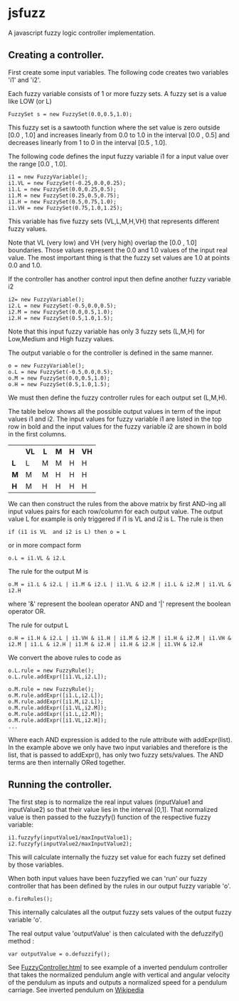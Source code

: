 jsfuzz
======

A javascript fuzzy logic controller implementation.

Creating a controller.
------------------------

First create some input variables.  The following code creates 
two variables 'i1' and 'i2'. 



Each fuzzy variable consists of 1 or more fuzzy sets.  A fuzzy set is a value like LOW (or L) 

	FuzzySet s = new FuzzySet(0.0,0.5,1.0);
	
This fuzzy set is a sawtooth function where the set value is zero outside [0.0 , 1.0] and increases 
linearly from 0.0 to 1.0 in the interval [0.0 , 0.5] and decreases linearly from 1 to 0 in the interval
[0.5 , 1.0].

The following code defines the input fuzzy variable i1 for a input value over the range [0.0 , 1.0]. 

	i1 = new FuzzyVariable();
	i1.VL = new FuzzySet(-0.25,0.0,0.25);
	i1.L = new FuzzySet(0.0,0.25,0.5);
	i1.M = new FuzzySet(0.25,0.5,0.75);
	i1.H = new FuzzySet(0.5,0.75,1.0);
	i1.VH = new FuzzySet(0.75,1.0,1.25);

This variable has five fuzzy sets (VL,L,M,H,VH) that represents different fuzzy values.	
	
Note that VL (very low) and VH (very high) overlap the [0.0 , 1.0]  boundaries.   Those values represent
the 0.0 and 1.0 values of the input real value.  The most important thing is that the fuzzy set  values are 1.0 
at points 0.0 and 1.0.

If the controller has another control input then define another fuzzy variable i2

	i2= new FuzzyVariable();
	i2.L = new FuzzySet(-0.5,0.0,0.5);
	i2.M = new FuzzySet(0.0,0.5,1.0);
	i2.H = new FuzzySet(0.5,1.0,1.5);

Note that this input fuzzy variable has only 3 fuzzy sets (L,M,H) for Low,Medium and High fuzzy values.

The output variable o for the controller is defined in the same manner.   

	o = new FuzzyVariable();
	o.L = new FuzzySet(-0.5,0.0,0.5);
	o.M = new FuzzySet(0.0,0.5,1.0);
	o.H = new FuzzySet(0.5,1.0,1.5);
	
We must then define the fuzzy controller rules for each output set (L,M,H).  

The table below shows all the possible output values in term of the input values i1 and i2.  The
input values for fuzzy variable i1 are listed in the top row in bold and the input values for the 
fuzzy variable i2 are shown in bold in the first columns.    

<table>
	<tr>
		<th></th>
		<th>VL</th>
		<th>L</th>
		<th>M</th>
		<th>H</th>
		<th>VH</th>
	</tr>
	<tr>	
		<td><b>L</b></td>
		<td>L</td>
		<td>M</td>
		<td>M</td>
		<td>H</td>
		<td>H</td>
	</tr>
	<tr>	
		<td><b>M</b></td>
		<td>M</td>
		<td>M</td>
		<td>H</td>
		<td>H</td>
		<td>H</td>
	</tr>
		<tr>	
		<td><b>H</b></td>
		<td>M</td>
		<td>H</td>
		<td>H</td>
		<td>H</td>
		<td>H</td>
	</tr>
	
	
</table>

We can then construct the rules from the above matrix by first AND-ing all input values pairs for each row/column for each
output value.   The output value L for example is only triggered if i1 is VL and i2 is L.  The rule is then 

    if (i1 is VL  and i2 is L) then o = L

or in more compact form

    o.L = i1.VL & i2.L    
    
The rule for the output M is  

    o.M = i1.L & i2.L | i1.M & i2.L | i1.VL & i2.M | i1.L & i2.M | i1.VL & i2.H  

where '&' represent the boolean operator AND and '|' represent the boolean operator OR.

The rule for output L   

    o.H = i1.H & i2.L | i1.VH & i1.H | i1.M & i2.M | i1.H & i2.M | i1.VH & i2.M | i1.L & i2.H | i1.M & i2.H | i1.H & i2.H | i1.VH & i2.H
    
We convert the above rules to code as 

	o.L.rule = new FuzzyRule();
	o.L.rule.addExpr([i1.VL,i2.L]);

	o.M.rule = new FuzzyRule();
	o.M.rule.addExpr([i1.L,i2.L]);
	o.M.rule.addExpr([i1.M,i2.L]);
	o.M.rule.addExpr([i1.VL,i2.M]);
	o.M.rule.addExpr([i1.L,i2.M]);
	o.M.rule.addExpr([i1.VL,i2.H]);
	...
    
Where each AND expression is added to the rule attribute with addExpr(list).  In the example above we only have two input variables and therefore is the list, that is passed to addExpr(), has only two fuzzy sets/values.  The AND terms are then internally ORed together.

Running the controller.
------------------------
The first step is to normalize the real input values (inputValue1 and inputValue2) so that their value lies in the interval [0,1].
That normalized value is then passed to the fuzzyfy() function of the respective fuzzy variable:

	i1.fuzzyfy(inputValue1/maxInputValue1);
	i2.fuzzyfy(inputValue2/maxInputValue2);
	
This will calculate internally the fuzzy set value for each fuzzy set defined by those variables.

When both input values have been fuzzyfied we can 'run' our fuzzy controller that has been defined by
the rules in our output fuzzy variable 'o'.

	o.fireRules();
	
This  internally calculates all the output fuzzy sets values of the output fuzzy variable 'o'.  

The real output value 'outputValue' is then calculated with the defuzzify() method :

	var outputValue = o.defuzzify();
	
See [FuzzyController.html](https://github.com/arnigeir/jsfuzz/blob/master/FuzzyController.html) to see example of a inverted pendulum controller that takes the normalized pendulum 
angle with vertical and angular velocity of the pendulum as inputs and outputs a normalized speed for 
a pendulum carriage. See inverted pendulum on [Wikipedia](http://en.wikipedia.org/wiki/Inverted_pendulum)


